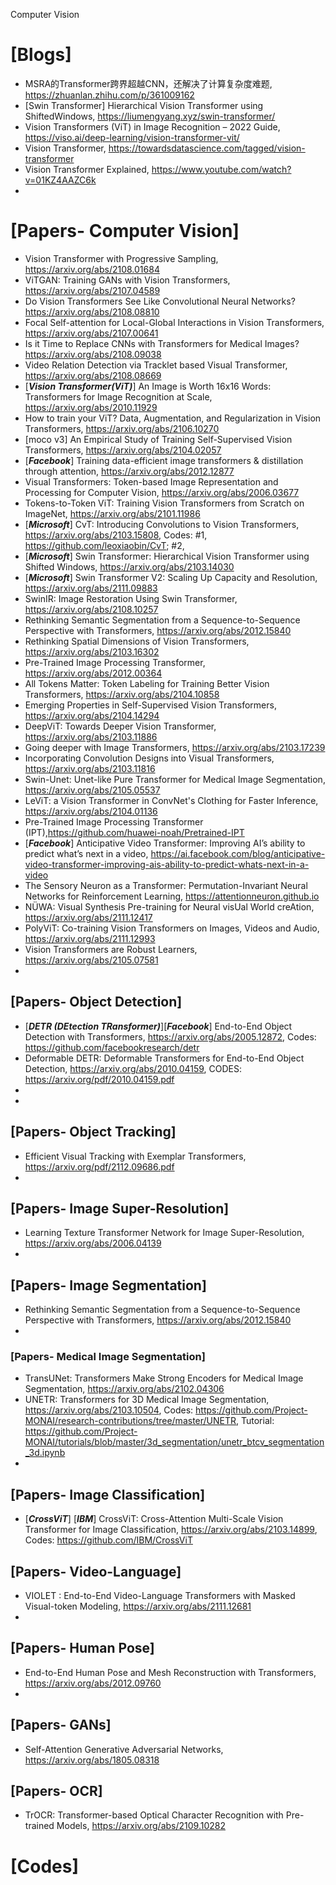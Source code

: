 Computer Vision

# [Blogs]
+ MSRA的Transformer跨界超越CNN，还解决了计算复杂度难题, https://zhuanlan.zhihu.com/p/361009162
+ [Swin Transformer] Hierarchical Vision Transformer using ShiftedWindows, https://liumengyang.xyz/swin-transformer/
+ Vision Transformers (ViT) in Image Recognition – 2022 Guide, https://viso.ai/deep-learning/vision-transformer-vit/
+ Vision Transformer, https://towardsdatascience.com/tagged/vision-transformer
+ Vision Transformer Explained, https://www.youtube.com/watch?v=01KZ4AAZC6k
+ 

# [Papers- Computer Vision]
+ Vision Transformer with Progressive Sampling, https://arxiv.org/abs/2108.01684
+ ViTGAN: Training GANs with Vision Transformers, https://arxiv.org/abs/2107.04589
+ Do Vision Transformers See Like Convolutional Neural Networks? https://arxiv.org/abs/2108.08810
+ Focal Self-attention for Local-Global Interactions in Vision Transformers, https://arxiv.org/abs/2107.00641
+ Is it Time to Replace CNNs with Transformers for Medical Images? https://arxiv.org/abs/2108.09038
+ Video Relation Detection via Tracklet based Visual Transformer, https://arxiv.org/abs/2108.08669
+ [***Vision Transformer(ViT)***] An Image is Worth 16x16 Words: Transformers for Image Recognition at Scale, https://arxiv.org/abs/2010.11929
+ How to train your ViT? Data, Augmentation, and Regularization in Vision Transformers, https://arxiv.org/abs/2106.10270
+ [moco v3] An Empirical Study of Training Self-Supervised Vision Transformers, https://arxiv.org/abs/2104.02057
+ [***Facebook***] Training data-efficient image transformers & distillation through attention, https://arxiv.org/abs/2012.12877
+ Visual Transformers: Token-based Image Representation and Processing for Computer Vision, https://arxiv.org/abs/2006.03677
+ Tokens-to-Token ViT: Training Vision Transformers from Scratch on ImageNet, https://arxiv.org/abs/2101.11986
+ [***Microsoft***] CvT: Introducing Convolutions to Vision Transformers, https://arxiv.org/abs/2103.15808, Codes: #1, https://github.com/leoxiaobin/CvT; #2, 
+ [***Microsoft***] Swin Transformer: Hierarchical Vision Transformer using Shifted Windows, https://arxiv.org/abs/2103.14030
+ [***Microsoft***] Swin Transformer V2: Scaling Up Capacity and Resolution, https://arxiv.org/abs/2111.09883
+ SwinIR: Image Restoration Using Swin Transformer, https://arxiv.org/abs/2108.10257
+ Rethinking Semantic Segmentation from a Sequence-to-Sequence Perspective with Transformers, https://arxiv.org/abs/2012.15840
+ Rethinking Spatial Dimensions of Vision Transformers, https://arxiv.org/abs/2103.16302
+ Pre-Trained Image Processing Transformer, https://arxiv.org/abs/2012.00364
+ All Tokens Matter: Token Labeling for Training Better Vision Transformers, https://arxiv.org/abs/2104.10858
+ Emerging Properties in Self-Supervised Vision Transformers, https://arxiv.org/abs/2104.14294
+ DeepViT: Towards Deeper Vision Transformer, https://arxiv.org/abs/2103.11886
+ Going deeper with Image Transformers, https://arxiv.org/abs/2103.17239
+ Incorporating Convolution Designs into Visual Transformers, https://arxiv.org/abs/2103.11816
+ Swin-Unet: Unet-like Pure Transformer for Medical Image Segmentation, https://arxiv.org/abs/2105.05537
+ LeViT: a Vision Transformer in ConvNet's Clothing for Faster Inference, https://arxiv.org/abs/2104.01136
+ Pre-Trained Image Processing Transformer (IPT),https://github.com/huawei-noah/Pretrained-IPT
+ [***Facebook***] Anticipative Video Transformer: Improving AI’s ability to predict what’s next in a video, https://ai.facebook.com/blog/anticipative-video-transformer-improving-ais-ability-to-predict-whats-next-in-a-video
+ The Sensory Neuron as a Transformer: Permutation-Invariant Neural Networks for Reinforcement Learning, https://attentionneuron.github.io
+ NÜWA: Visual Synthesis Pre-training for Neural visUal World creAtion, https://arxiv.org/abs/2111.12417
+ PolyViT: Co-training Vision Transformers on Images, Videos and Audio, https://arxiv.org/abs/2111.12993
+ Vision Transformers are Robust Learners, https://arxiv.org/abs/2105.07581
+ 

## [Papers- Object Detection]
+ [***DETR (DEtection TRansformer)***][***Facebook***] End-to-End Object Detection with Transformers, https://arxiv.org/abs/2005.12872, Codes: https://github.com/facebookresearch/detr
+ Deformable DETR: Deformable Transformers for End-to-End Object Detection, https://arxiv.org/abs/2010.04159, CODES: https://arxiv.org/pdf/2010.04159.pdf
+ 
+ 

## [Papers- Object Tracking]
+ Efficient Visual Tracking with Exemplar Transformers, https://arxiv.org/pdf/2112.09686.pdf
+ 



## [Papers- Image Super-Resolution]
+ Learning Texture Transformer Network for Image Super-Resolution, https://arxiv.org/abs/2006.04139
+ 

## [Papers- Image Segmentation]
+ Rethinking Semantic Segmentation from a Sequence-to-Sequence Perspective with Transformers, https://arxiv.org/abs/2012.15840
+ 

### [Papers- Medical Image Segmentation]
+ TransUNet: Transformers Make Strong Encoders for Medical Image Segmentation, https://arxiv.org/abs/2102.04306
+ UNETR: Transformers for 3D Medical Image Segmentation, https://arxiv.org/abs/2103.10504, Codes: https://github.com/Project-MONAI/research-contributions/tree/master/UNETR, Tutorial: https://github.com/Project-MONAI/tutorials/blob/master/3d_segmentation/unetr_btcv_segmentation_3d.ipynb
+ 


## [Papers- Image Classification]
+ [***CrossViT***] [***IBM***] CrossViT: Cross-Attention Multi-Scale Vision Transformer for Image Classification, https://arxiv.org/abs/2103.14899, Codes: https://github.com/IBM/CrossViT

## [Papers- Video-Language]
+ VIOLET : End-to-End Video-Language Transformers with Masked Visual-token Modeling, https://arxiv.org/abs/2111.12681
+ 

## [Papers- Human Pose]
+ End-to-End Human Pose and Mesh Reconstruction with Transformers, https://arxiv.org/abs/2012.09760
+ 

## [Papers- GANs]
+ Self-Attention Generative Adversarial Networks, https://arxiv.org/abs/1805.08318

## [Papers- OCR]
+ TrOCR: Transformer-based Optical Character Recognition with Pre-trained Models, https://arxiv.org/abs/2109.10282


# [Codes]

